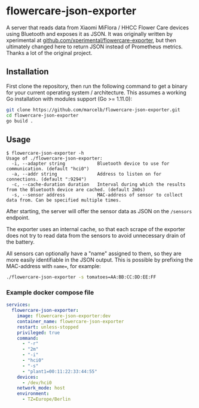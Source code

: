 # flowercare-json-exporter

A server that reads data from Xiaomi MiFlora / HHCC Flower Care devices using Bluetooth and exposes it as JSON.
It was originally written by xperimental at [github.com/xperimental/flowercare-exporter](https://github.com/xperimental/flowercare-exporter), but then ultimately changed here to return JSON instead of Prometheus metrics.
Thanks a lot of the original project.

## Installation

First clone the repository, then run the following command to get a binary for your current operating system / architecture. This assumes a working Go installation with modules support (Go >= 1.11.0):

```bash
git clone https://github.com/marcelb/flowercare-json-exporter.git
cd flowercare-json-exporter
go build .
```

## Usage

```plain
$ flowercare-json-exporter -h
Usage of ./flowercare-json-exporter:
  -i, --adapter string            Bluetooth device to use for communication. (default "hci0")
  -a, --addr string               Address to listen on for connections. (default ":9294")
  -c, --cache-duration duration   Interval during which the results from the Bluetooth device are cached. (default 2m0s)
  -s, --sensor address            MAC-address of sensor to collect data from. Can be specified multiple times.
```

After starting, the server will offer the sensor data as JSON on the `/sensors` endpoint.

The exporter uses an internal cache, so that each scrape of the exporter does not try to read data from the sensors to avoid unnecessary drain of the battery.

All sensors can optionally have a "name" assigned to them, so they are more easily identifiable in the JSON output. This is possible by prefixing the MAC-address with `name=`, for example:

```bash
./flowercare-json-exporter -s tomatoes=AA:BB:CC:DD:EE:FF
```
### Example docker compose file
```yaml
services:
  flowercare-json-exporter:
    image: flowercare-json-exporter:dev
    container_name: flowercare-json-exporter
    restart: unless-stopped
    privileged: true
    command:
      - "-r"
      - "2m"
      - "-i"
      - "hci0"
      - "-s"
      - "plant1=00:11:22:33:44:55"
    devices:
      - /dev/hci0
    network_mode: host
    environment:
      - TZ=Europe/Berlin
```